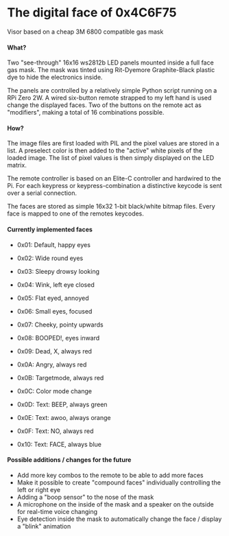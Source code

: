 # The digital face of 0x4C6F75

Visor based on a cheap 3M 6800 compatible gas mask

#### What?

Two "see-through" 16x16 ws2812b LED panels mounted inside a full face gas mask.
The mask was tinted using Rit-Dyemore Graphite-Black plastic dye to hide the electronics inside.

The panels are controlled by a relatively simple Python script running on a RPi Zero 2W.
A wired six-button remote strapped to my left hand is used change the displayed faces.
Two of the buttons on the remote act as "modifiers", making a total of 16 combinations possible.

#### How?

The image files are first loaded with PIL and the pixel values are stored in a list.
A preselect color is then added to the "active" white pixels of the loaded image.
The list of pixel values is then simply displayed on the LED matrix.

The remote controller is based on an Elite-C controller and hardwired to the Pi.
For each keypress or keypress-combination a distinctive keycode is sent over a serial connection.

The faces are stored as simple 16x32 1-bit black/white bitmap files.
Every face is mapped to one of the remotes keycodes.

#### Currently implemented faces

 - 0x01: Default, happy eyes
 - 0x02: Wide round eyes
 - 0x03: Sleepy drowsy looking
 - 0x04: Wink, left eye closed

 - 0x05: Flat eyed, annoyed
 - 0x06: Small eyes, focused
 - 0x07: Cheeky, pointy upwards
 - 0x08: BOOPED!, eyes inward

 - 0x09: Dead, X, always red
 - 0x0A: Angry, always red
 - 0x0B: Targetmode, always red
 - 0x0C: Color mode change

 - 0x0D: Text: BEEP, always green
 - 0x0E: Text: awoo, always orange
 - 0x0F: Text: NO, always red
 - 0x10: Text: FACE, always blue


#### Possible additions / changes for the future

 - Add more key combos to the remote to be able to add more faces
 - Make it possible to create "compound faces" individually controlling the left or right eye
 - Adding a "boop sensor" to the nose of the mask
 - A microphone on the inside of the mask and a speaker on the outside for real-time voice changing
 - Eye detection inside the mask to automatically change the face / display a "blink" animation